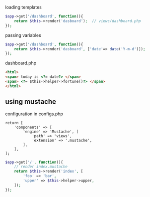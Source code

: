 
loading templates

```php
$app->get('/dashboard', function(){
	return $this->render('dasboard');  // views/dashboard.php
});
```

passing variables

```php
$app->get('/dashboard', function(){
	return $this->render('dasboard', ['date'=> date('Y-m-d')]);
});
```

dashboard.php

```html
<html>
<span> today is <?= date?> </span>
<span> <?= $this->helper->fortune()?> </span>
</html>
```

## using mustache

configuration in configs.php

```
return [
	'components' => [
		'engine' => 'Mustache', [
			'path' => 'views',
			'extension' => '.mustache',
		],
	],
];
```

```php
$app->get('/', function(){
	// render index.mustache
	return $this->render('index', [
		'foo' => 'bar',
		'upper' => $this->helper->upper,
	]);
});
```
